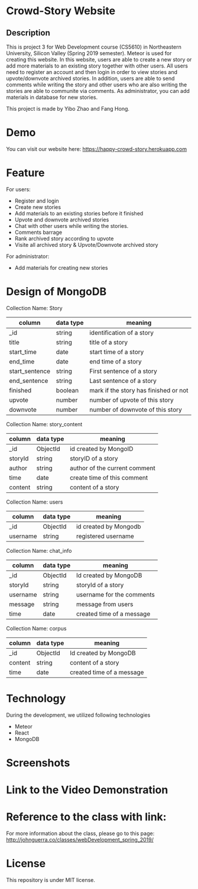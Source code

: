 # Crowd-Story Website
## Description
This is project 3 for Web Development course (CS5610) in Northeastern University, Silicon Valley (Spring 2019 semester). Meteor is used for creating this website. In this website, users are able to create a new story or add more materials to an existing story together with other users. All users need to register an account and then login in order to view stories and upvote/downvote archived stories. In addition, users are able to send comments while writing the story and other users who are also writing the stories are able to communite via comments. As administrator, you can add materials in database for new stories.

This project is made by Yibo Zhao and Fang Hong.

# Demo
You can visit our website here: https://happy-crowd-story.herokuapp.com

# Feature
For users:
   * Register and login
   * Create new stories
   * Add materials to an existing stories before it finished
   * Upvote and downvote archived stories
   * Chat with other users while writing the stories.
   * Comments barrage
   * Rank archived story according to upvote
   * Visite all archived story & Upvote/Downvote archived story
   
For administrator:
   * Add materials for creating new stories
   
# Design of MongoDB
Collection Name: Story

| column | data type | meaning |
|-------|-----|------|
| _id | string | identification of a story |
| title | string | title of a story |
| start_time | date | start time of a story |
| end_time | date | end time of a story |
| start_sentence | string | First sentence of a story |
| end_sentence | string | Last sentence of a story |
| finished | boolean | mark if the story has finished or not |
| upvote | number | number of upvote of this story |
| downvote | number | number of downvote of this story |

Collection Name: story_content

| column | data type | meaning |
|-------|-----|------|
| _id | ObjectId | id created by MongoID |
| storyId | string | storyID of a story |
| author | string | author of the current comment |
| time | date | create time of this comment |
| content | string | content of a story |
   
Collection Name: users

| column | data type | meaning |
|-------|-----|------|
| _id | ObjectId | id created by Mongodb |
| username | string | registered username |

Collection Name: chat_info

| column | data type | meaning |
|-------|-----|------|
| _id | ObjectId | Id created by MongoDB |
| storyId | string | storyId of a story |
| username | string | username for the comments |
| message | string | message from users |
| time | date | created time of a message |

Collection Name: corpus

| column | data type | meaning |
|-------|-----|------|
| _id | ObjectId | Id created by MongoDB |
| content | string | content of a story |
| time | date | created time of a message |

# Technology
During the development, we utilized following technologies
  * Meteor
  * React
  * MongoDB
  
# Screenshots

# Link to the Video Demonstration

# Reference to the class with link:
For more information about the class, please go to this page:
http://johnguerra.co/classes/webDevelopment_spring_2019/

# License
This repository is under MIT license.


